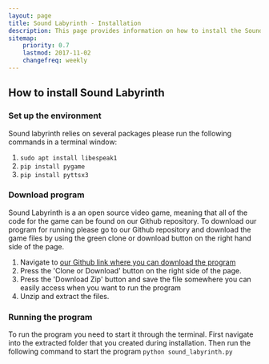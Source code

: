 ```yaml
---
layout: page
title: Sound Labyrinth - Installation
description: This page provides information on how to install the Sound Labyrinth program.
sitemap:
    priority: 0.7
    lastmod: 2017-11-02
    changefreq: weekly
---
```

## How to install Sound Labyrinth

### Set up the environment
Sound labyrinth relies on several packages please run the following commands in a terminal window:

1. `sudo apt install libespeak1`
2. `pip install pygame`
3. `pip install pyttsx3`




### Download program
Sound Labyrinth is a an open source video game, meaning that all of the code for the game can be found on our Github repository. To download our program for running  please go to our Github repository and download the game files by using the green clone or download button on the right hand side of the page.

1. Navigate to [our Github link where you can download the program](https://github.com/sd19fall/Sound-Labyrinth)
2. Press the 'Clone or Download' button on the right side of the page.
3. Press the 'Download Zip' button and save the file somewhere you can easily access when you want to run the program
4. Unzip and extract the files.

### Running the program
To run the program you need to start it through the terminal. First navigate into the extracted folder that you created during installation. Then run the following command to start the program `python sound_labyrinth.py`
